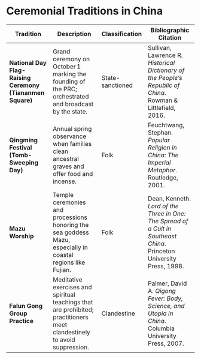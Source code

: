 # Ceremonial Traditions in China

| Tradition | Description | Classification | Bibliographic Citation |
|-----------|-------------|----------------|------------------------|
| **National Day Flag-Raising Ceremony (Tiananmen Square)** | Grand ceremony on October 1 marking the founding of the PRC; orchestrated and broadcast by the state. | State-sanctioned | Sullivan, Lawrence R. *Historical Dictionary of the People’s Republic of China*. Rowman & Littlefield, 2016. |
| **Qingming Festival (Tomb-Sweeping Day)** | Annual spring observance when families clean ancestral graves and offer food and incense. | Folk | Feuchtwang, Stephan. *Popular Religion in China: The Imperial Metaphor*. Routledge, 2001. |
| **Mazu Worship** | Temple ceremonies and processions honoring the sea goddess Mazu, especially in coastal regions like Fujian. | Folk | Dean, Kenneth. *Lord of the Three in One: The Spread of a Cult in Southeast China*. Princeton University Press, 1998. |
| **Falun Gong Group Practice** | Meditative exercises and spiritual teachings that are prohibited; practitioners meet clandestinely to avoid suppression. | Clandestine | Palmer, David A. *Qigong Fever: Body, Science, and Utopia in China*. Columbia University Press, 2007. |

